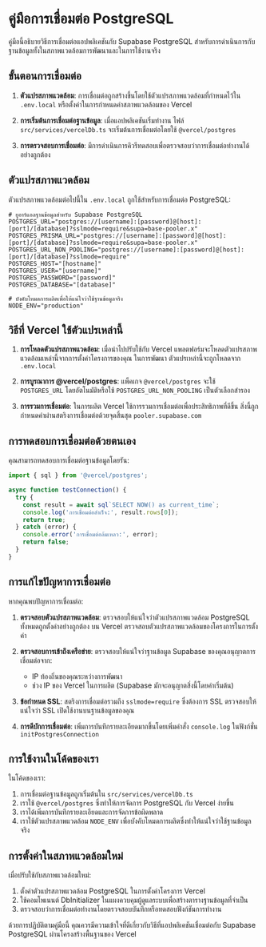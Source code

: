 # คู่มือการเชื่อมต่อ PostgreSQL

คู่มือนี้อธิบายวิธีการเชื่อมต่อแอปพลิเคชันกับ Supabase PostgreSQL สำหรับการดำเนินการกับฐานข้อมูลทั้งในสภาพแวดล้อมการพัฒนาและในการใช้งานจริง

## ขั้นตอนการเชื่อมต่อ

1. **ตัวแปรสภาพแวดล้อม**: การเชื่อมต่อถูกสร้างขึ้นโดยใช้ตัวแปรสภาพแวดล้อมที่กำหนดไว้ใน `.env.local` หรือตั้งค่าในการกำหนดค่าสภาพแวดล้อมของ Vercel

2. **การเริ่มต้นการเชื่อมต่อฐานข้อมูล**: เมื่อแอปพลิเคชันเริ่มทำงาน ไฟล์ `src/services/vercelDb.ts` จะเริ่มต้นการเชื่อมต่อโดยใช้ `@vercel/postgres`

3. **การตรวจสอบการเชื่อมต่อ**: มีการดำเนินการคิวรีทดสอบเพื่อตรวจสอบว่าการเชื่อมต่อทำงานได้อย่างถูกต้อง

## ตัวแปรสภาพแวดล้อม

ตัวแปรสภาพแวดล้อมต่อไปนี้ใน `.env.local` ถูกใช้สำหรับการเชื่อมต่อ PostgreSQL:

```env
# ยูอาร์แอลฐานข้อมูลสำหรับ Supabase PostgreSQL
POSTGRES_URL="postgres://[username]:[password]@[host]:[port]/[database]?sslmode=require&supa=base-pooler.x"
POSTGRES_PRISMA_URL="postgres://[username]:[password]@[host]:[port]/[database]?sslmode=require&supa=base-pooler.x"
POSTGRES_URL_NON_POOLING="postgres://[username]:[password]@[host]:[port]/[database]?sslmode=require"
POSTGRES_HOST="[hostname]"
POSTGRES_USER="[username]"
POSTGRES_PASSWORD="[password]"
POSTGRES_DATABASE="[database]"

# บังคับโหมดการผลิตเพื่อให้แน่ใจว่าใช้ฐานข้อมูลจริง
NODE_ENV="production"
```

## วิธีที่ Vercel ใช้ตัวแปรเหล่านี้

1. **การโหลดตัวแปรสภาพแวดล้อม**: เมื่อนำไปปรับใช้กับ Vercel แพลตฟอร์มจะโหลดตัวแปรสภาพแวดล้อมเหล่านี้จากการตั้งค่าโครงการของคุณ ในการพัฒนา ตัวแปรเหล่านี้จะถูกโหลดจาก `.env.local`

2. **การบูรณาการ @vercel/postgres**: แพ็คเกจ `@vercel/postgres` จะใช้ `POSTGRES_URL` โดยอัตโนมัติหรือใช้ `POSTGRES_URL_NON_POOLING` เป็นตัวเลือกสำรอง

3. **การรวมการเชื่อมต่อ**: ในการผลิต Vercel ใช้การรวมการเชื่อมต่อเพื่อประสิทธิภาพที่ดีขึ้น สิ่งนี้ถูกกำหนดค่าผ่านสตริงการเชื่อมต่อด้วยจุดสิ้นสุด `pooler.supabase.com`

## การทดสอบการเชื่อมต่อด้วยตนเอง

คุณสามารถทดสอบการเชื่อมต่อฐานข้อมูลโดยรัน:

```javascript
import { sql } from '@vercel/postgres';

async function testConnection() {
  try {
    const result = await sql`SELECT NOW() as current_time`;
    console.log('การเชื่อมต่อสำเร็จ:', result.rows[0]);
    return true;
  } catch (error) {
    console.error('การเชื่อมต่อล้มเหลว:', error);
    return false;
  }
}
```

## การแก้ไขปัญหาการเชื่อมต่อ

หากคุณพบปัญหาการเชื่อมต่อ:

1. **ตรวจสอบตัวแปรสภาพแวดล้อม**: ตรวจสอบให้แน่ใจว่าตัวแปรสภาพแวดล้อม PostgreSQL ทั้งหมดถูกตั้งค่าอย่างถูกต้อง บน Vercel ตรวจสอบตัวแปรสภาพแวดล้อมของโครงการในการตั้งค่า

2. **ตรวจสอบการเข้าถึงเครือข่าย**: ตรวจสอบให้แน่ใจว่าฐานข้อมูล Supabase ของคุณอนุญาตการเชื่อมต่อจาก:
   - IP ท้องถิ่นของคุณระหว่างการพัฒนา
   - ช่วง IP ของ Vercel ในการผลิต (Supabase มักจะอนุญาตสิ่งนี้โดยค่าเริ่มต้น)

3. **ข้อกำหนด SSL**: สตริงการเชื่อมต่อรวมถึง `sslmode=require` ซึ่งต้องการ SSL ตรวจสอบให้แน่ใจว่า SSL เปิดใช้งานบนฐานข้อมูลของคุณ

4. **การดีบักการเชื่อมต่อ**: เพิ่มการบันทึกรายละเอียดมากขึ้นโดยเพิ่มคำสั่ง `console.log` ในฟังก์ชั่น `initPostgresConnection`

## การใช้งานในโค้ดของเรา

ในโค้ดของเรา:

1. การเชื่อมต่อฐานข้อมูลถูกเริ่มต้นใน `src/services/vercelDb.ts`
2. เราใช้ `@vercel/postgres` ซึ่งทำให้การจัดการ PostgreSQL กับ Vercel ง่ายขึ้น
3. เราได้เพิ่มการบันทึกรายละเอียดและการจัดการข้อผิดพลาด
4. เราใช้ตัวแปรสภาพแวดล้อม `NODE_ENV` เพื่อบังคับโหมดการผลิตซึ่งทำให้แน่ใจว่าใช้ฐานข้อมูลจริง

## การตั้งค่าในสภาพแวดล้อมใหม่

เมื่อปรับใช้กับสภาพแวดล้อมใหม่:

1. ตั้งค่าตัวแปรสภาพแวดล้อม PostgreSQL ในการตั้งค่าโครงการ Vercel
2. ใช้คอมโพเนนต์ DbInitializer ในแผงควบคุมผู้ดูแลระบบเพื่อสร้างตารางฐานข้อมูลที่จำเป็น
3. ตรวจสอบว่าการเชื่อมต่อทำงานโดยตรวจสอบบันทึกหรือทดสอบฟังก์ชันการทำงาน

ด้วยการปฏิบัติตามคู่มือนี้ คุณควรมีความเข้าใจที่ดีเกี่ยวกับวิธีที่แอปพลิเคชันเชื่อมต่อกับ Supabase PostgreSQL ผ่านโครงสร้างพื้นฐานของ Vercel
